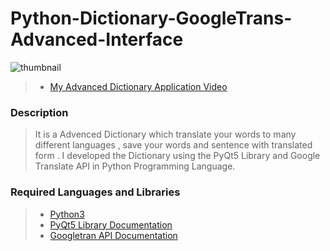 # Python-Dictionary-GoogleTrans-Advanced-Interface

<img src="https://live.staticflickr.com/65535/52938078968_ea5607406d_z.jpg" alt="thumbnail" class="center">

> - [My Advanced Dictionary Application Video](https://www.instagram.com/reel/CsicISBoYwF/?utm_source=ig_web_copy_link&igshid=MzRlODBiNWFlZA==) <br/>

### Description
> It is a Advenced Dictionary which translate your words to many different languages , save your words and sentence with translated form .   I developed the Dictionary using the PyQt5 Library and Google Translate API  in Python Programming Language. <br/>

### Required Languages and Libraries
> - [Python3](https://www.python.org/downloads/) <br/>
> - [PyQt5 Library Documentation](https://www.pythonguis.com/pyqt5-tutorial/) <br/>
> - [Googletran API Documentation](https://py-googletrans.readthedocs.io/en/latest/) <br/>



